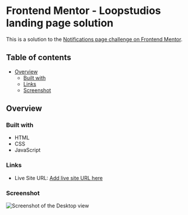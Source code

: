 # Frontend Mentor - Loopstudios landing page solution

This is a solution to the [Notifications page challenge on Frontend Mentor](https://www.frontendmentor.io/challenges/notifications-page-DqK5QAmKbC).

## Table of contents

- [Overview](#overview)
  - [Built with](#built-with)
  - [Links](#links)
  - [Screenshot](#screenshot)

## Overview

### Built with

- HTML
- CSS
- JavaScript

### Links

- Live Site URL: [Add live site URL here](https://zsolt270.github.io/Loopstudios-landing-page/)

### Screenshot

![Screenshot of the Desktop view](./src/assets/images/loopstudios_desktop_finished.png) 


